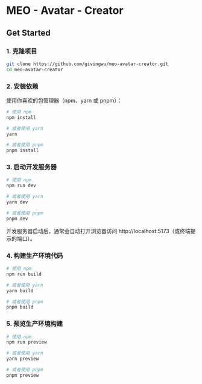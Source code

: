 # MEO - Avatar - Creator

## Get Started

### 1. 克隆项目

```bash
git clone https://github.com/givingwu/meo-avatar-creator.git
cd meo-avatar-creator
```

### 2. 安装依赖

使用你喜欢的包管理器（npm、yarn 或 pnpm）：

```bash
# 使用 npm
npm install

# 或者使用 yarn
yarn

# 或者使用 pnpm
pnpm install
```

### 3. 启动开发服务器

```bash
# 使用 npm
npm run dev

# 或者使用 yarn
yarn dev

# 或者使用 pnpm
pnpm dev
```

开发服务器启动后，通常会自动打开浏览器访问 http://localhost:5173（或终端提示的端口）。

### 4. 构建生产环境代码

```bash
# 使用 npm
npm run build

# 或者使用 yarn
yarn build

# 或者使用 pnpm
pnpm build
```

### 5. 预览生产环境构建

```bash
# 使用 npm
npm run preview

# 或者使用 yarn
yarn preview

# 或者使用 pnpm
pnpm preview
```
